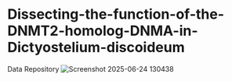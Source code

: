 # Dissecting-the-function-of-the-DNMT2-homolog-DNMA-in-Dictyostelium-discoideum
Data Repository
![Screenshot 2025-06-24 130438](https://github.com/user-attachments/assets/714f9b3f-0d02-4d52-b253-42c5b3cb406e)
